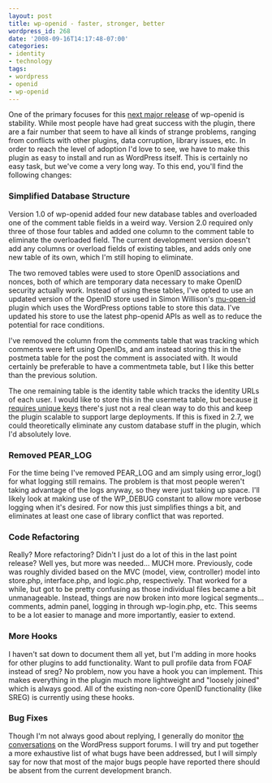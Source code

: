 ```yaml
---
layout: post
title: wp-openid - faster, stronger, better
wordpress_id: 268
date: '2008-09-16T14:17:48-07:00'
categories:
- identity
- technology
tags:
- wordpress
- openid
- wp-openid
---
```

One of the primary focuses for this [next major release][] of wp-openid is stability.  While most people have had great success with the plugin, there are a fair number that seem to have all kinds of strange problems, ranging from conflicts with other plugins, data corruption, library issues, etc.  In order to reach the level of adoption I'd love to see, we have to make this plugin as easy to install and run as WordPress itself.  This is certainly no easy task, but we've come a very long way.  To this end, you'll find the following changes:

[next major release]: http://willnorris.com/2008/09/the-next-steps-with-wp-openid

<!--more-->
### Simplified Database Structure ###

Version 1.0 of wp-openid added four new database tables and overloaded one of the comment table fields in a weird way.  Version 2.0 required only three of those four tables and added one column to the comment table to eliminate the overloaded field.  The current development version doesn't add any columns or overload fields of existing tables, and adds only one new table of its own, which I'm still hoping to eliminate.

The two removed tables were used to store OpenID associations and nonces, both of which are temporary data necessary to make OpenID security actually work.  Instead of using these tables, I've opted to use an updated version of the OpenID store used in Simon Willison's [mu-open-id][] plugin which uses the WordPress options table to store this data.  I've updated his store to use the latest php-openid APIs as well as to reduce the potential for race conditions.

I've removed the column from the comments table that was tracking which comments were left using OpenIDs, and am instead storing this in the postmeta table for the post the comment is associated with.  It would certainly be preferable to have a commentmeta table, but I like this better than the previous solution.

The one remaining table is the identity table which tracks the identity URLs of each user.  I would like to store this in the usermeta table, but because [it requires unique keys][] there's just not a real clean way to do this and keep the plugin scalable to support large deployments.  If this is fixed in 2.7, we could theoretically eliminate any custom database stuff in the plugin, which I'd absolutely love.

[mu-open-id]: http://wordpress.org/extend/plugins/mu-open-id/
[it requires unique keys]: http://trac.wordpress.org/ticket/7540

### Removed PEAR_LOG ###

For the time being I've removed PEAR\_LOG and am simply using error\_log() for what logging still remains.  The problem is that most people weren't taking advantage of the logs anyway, so they were just taking up space.  I'll likely look at making use of the WP\_DEBUG constant to allow more verbose logging when it's desired.  For now this just simplifies things a bit, and eliminates at least one case of library conflict that was reported.


### Code Refactoring ###

Really?  More refactoring?  Didn't I just do a lot of this in the last point release?  Well yes, but more was needed... MUCH more.  Previously, code was roughly divided based on the MVC (model, view, controller) model into store.php, interface.php, and logic.php, respectively.  That worked for a while, but got to be pretty confusing as those individual files became a bit unmanageable.  Instead, things are now broken into more logical segments... comments, admin panel, logging in through wp-login.php, etc.  This seems to be a lot easier to manage and more importantly, easier to extend.

### More Hooks ###

I haven't sat down to document them all yet, but I'm adding in more hooks for other plugins to add functionality.  Want to pull profile data from FOAF instead of sreg?  No problem, now you have a hook you can implement.  This makes everything in the plugin much more lightweight and "loosely joined" which is always good.  All of the existing non-core OpenID functionality (like SREG) is currently using these hooks.


### Bug Fixes ###

Though I'm not always good about replying, I generally do monitor [the conversations][] on the WordPress support forums.  I will try and put together a more exhaustive list of what bugs have been addressed, but I will simply say for now that most of the major bugs people have reported there should be absent from the current development branch.

[the conversations]: http://wordpress.org/tags/openid
